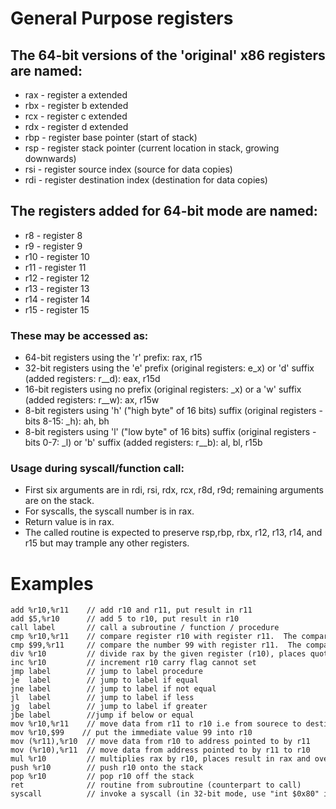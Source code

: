 <h1> General Purpose registers </h1>
<h2>The 64-bit versions of the 'original' x86 registers are named:</h2>
<ul>
<li>rax - register a extended
<li>rbx - register b extended
<li>rcx - register c extended
<li>rdx - register d extended
<li>rbp - register base pointer (start of stack)
<li>rsp - register stack pointer (current location in stack, growing downwards)
<li>rsi - register source index (source for data copies)
<li>rdi - register destination index (destination for data copies)
</ul>

<h2>The registers added for 64-bit mode are named:</h2>
<ul>
<li>r8 - register 8
<li>r9 - register 9
<li>r10 - register 10
<li>r11 - register 11
<li>r12 - register 12
<li>r13 - register 13
<li>r14 - register 14
<li>r15 - register 15
</ul>

<h3>These may be accessed as:</h3>
<ul>
<li>64-bit registers using the 'r' prefix: rax, r15
<li>32-bit registers using the 'e' prefix (original registers: e_x) or 'd' suffix (added registers: r__d): eax, r15d
<li>16-bit registers using no prefix (original registers: _x) or a 'w' suffix (added registers: r__w): ax, r15w
<li>8-bit registers using 'h' ("high byte" of 16 bits) suffix (original registers - bits 8-15: _h): ah, bh
<li>8-bit registers using 'l' ("low byte" of 16 bits) suffix (original registers - bits 0-7: _l) or 'b' suffix (added registers: r__b): al, bl, r15b
</ul>

<h3>Usage during syscall/function call:</h3>
<ul>
<li>First six arguments are in rdi, rsi, rdx, rcx, r8d, r9d; remaining arguments are on the stack.
<li>For syscalls, the syscall number is in rax.
<li>Return value is in rax.
<li>The called routine is expected to preserve rsp,rbp, rbx, r12, r13, r14, and r15 but may trample any other registers.
</ul>

<h1> Examples </h1>
<code><pre>
add %r10,%r11    // add r10 and r11, put result in r11   
add $5,%r10      // add 5 to r10, put result in r10 
call label       // call a subroutine / function / procedure  
cmp %r10,%r11    // compare register r10 with register r11.  The comparison sets flags in the processor status register which affect conditional jumps. 
cmp $99,%r11     // compare the number 99 with register r11.  The comparison sets flags in the processor status register which affect conditional jumps.  
div %r10         // divide rax by the given register (r10), places quotient into rax and remainder into rdx (rdx must be zero before this instruction)  
inc %r10         // increment r10 carry flag cannot set 
jmp label        // jump to label procedure 
je  label        // jump to label if equal  
jne label        // jump to label if not equal  
jl  label        // jump to label if less 
jg  label        // jump to label if greater 
jbe label        //jump if below or equal  
mov %r10,%r11    // move data from r11 to r10 i.e from sourece to destination memory to memory transfer not allowed
mov %r10,$99    // put the immediate value 99 into r10 
mov (%r11),%r10  // move data from r10 to address pointed to by r11   
mov (%r10),%r11  // move data from address pointed to by r11 to r10   
mul %r10         // multiplies rax by r10, places result in rax and overflow in rdx   
push %r10        // push r10 onto the stack   
pop %r10         // pop r10 off the stack   
ret              // routine from subroutine (counterpart to call)   
syscall          // invoke a syscall (in 32-bit mode, use "int $0x80" instead)    
</pre>
</code>
